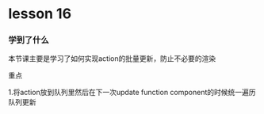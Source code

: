 # lesson 16

### 学到了什么

本节课主要是学习了如何实现action的批量更新，防止不必要的渲染

重点

1.将action放到队列里然后在下一次update function component的时候统一遍历队列更新